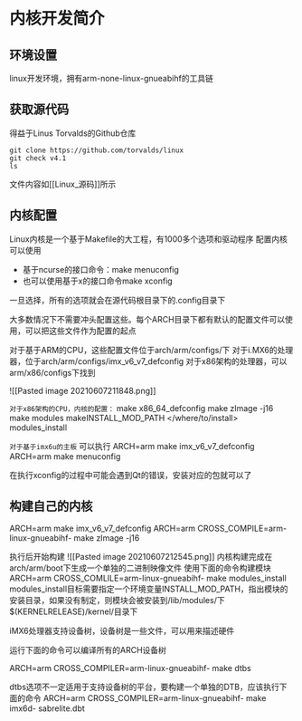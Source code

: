 # 内核开发简介
## 环境设置
linux开发环境，拥有arm-none-linux-gnueabihf的工具链


## 获取源代码
得益于Linus Torvalds的Github仓库
```shell
git clone https://github.com/torvalds/linux
git check v4.1
ls
```
文件内容如[[Linux_源码]]所示

## 内核配置
Linux内核是一个基于Makefile的大工程，有1000多个选项和驱动程序
配置内核可以使用
+ 基于ncurse的接口命令：make menuconfig
+ 也可以使用基于x的接口命令make xconfig

一旦选择，所有的选项就会在源代码根目录下的.config目录下

大多数情况下不需要冲头配置这些。每个ARCH目录下都有默认的配置文件可以使用，可以把这些文件作为配置的起点

对于基于ARM的CPU，这些配置文件位于arch/arm/configs/下
对于i.MX6的处理器，位于arch/arm/configs/imx_v6_v7_defconfig
对于x86架构的处理器，可以arm/x86/configs下找到

![[Pasted image 20210607211848.png]]

`对于x86架构的CPU，内核的配置：`
make x86_64_defconfig
make zImage -j16
make modules
makeINSTALL_MOD_PATH \</where/to/install> modules_install

`对于基于imx6u的主板`
可以执行
ARCH=arm make imx_v6_v7_defconfig 
ARCH=arm make menuconfig

在执行xconfig的过程中可能会遇到Qt的错误，安装对应的包就可以了

## 构建自己的内核
ARCH=arm make imx_v6_v7_defconfig
ARCH=arm CROSS_COMPILE=arm-linux-gnueabihf- make zImage -j16

执行后开始构建
![[Pasted image 20210607212545.png]]
内核构建完成在arch/arm/boot下生成一个单独的二进制映像文件
使用下面的命令构建模块
ARCH=arm CROSS_COMLILE=arm-linux-gnueabihf- make modules_install
modules_install目标需要指定一个环境变量INSTALL_MOD_PATH，指出模块的安装目录，如果没有制定，则模块会被安装到/lib/modules/下 $(KERNELRELEASE)/kernel/目录下

iMX6处理器支持设备树，设备树是一些文件，可以用来描述硬件

运行下面的命令可以编译所有的ARCH设备树

ARCH=arm CROSS_COMPILER=arm-linux-gnueabihf- make dtbs

dtbs选项不一定适用于支持设备树的平台，要构建一个单独的DTB，应该执行下面的命令
ARCH=arm CROSS_COMPILER=arm-linux-gnueabihf- make imx6d- sabrelite.dbt






